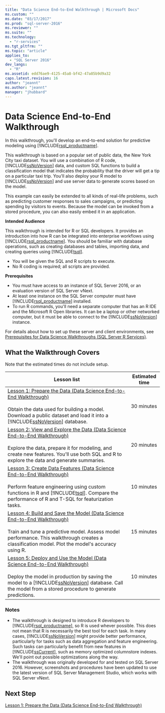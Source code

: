 ```yaml
---
title: "Data Science End-to-End Walkthrough | Microsoft Docs"
ms.custom: ""
ms.date: "03/17/2017"
ms.prod: "sql-server-2016"
ms.reviewer: ""
ms.suite: ""
ms.technology: 
  - "r-services"
ms.tgt_pltfrm: ""
ms.topic: "article"
applies_to: 
  - "SQL Server 2016"
dev_langs: 
  - "R"
ms.assetid: edd76ae9-4125-45a8-bf42-47a85b9d9a32
caps.latest.revision: 16
author: "jeannt"
ms.author: "jeannt"
manager: "jhubbard"
---
```

# Data Science End-to-End Walkthrough
In this walkthrough, you'll develop an end-to-end solution for predictive modeling using [!INCLUDE[rsql_productname](../../includes/rsql-productname-md.md)].  
  
This walkthrough is based on a popular set of public data, the New York City taxi dataset. You will use a combination of R code, [!INCLUDE[ssNoVersion](../../includes/ssnoversion-md.md)] data, and custom SQL functions to build a classification model that indicates the probability that the driver will get a tip on a particular taxi trip. You'll also deploy your R model to [!INCLUDE[ssNoVersion](../../includes/ssnoversion-md.md)] and use server data to generate scores based on the model.  
  
This example can easily be extended to all kinds of real-life problems, such as predicting customer responses to sales campaigns, or predicting spending by visitors to events. Because the model can be invoked from a stored procedure, you can also easily embed it in an application.  
  
**Intended Audience**  
  
This walkthrough is intended for R or SQL developers. It provides an introduction into how R can be integrated into enterprise workflows using [!INCLUDE[rsql_productname](../../includes/rsql-productname-md.md)].  You should be familiar with database operations, such as creating databases and tables, importing data, and creating queries using [!INCLUDE[tsql](../../includes/tsql-md.md)].  

+ You will be given the SQL and R scripts to execute.  
+ No R coding is required; all scripts are provided. 
  
**Prerequisites**  
  
+ You must have access to an instance of SQL Server 2016, or an evaluation version of SQL Server vNext. 
+ At least one instance on the SQL Server computer must have [!INCLUDE[rsql_productname](../../includes/rsql-productname-md.md)] installed. 
+ To run R commands, you'll need a separate computer that has an R IDE and the Microsoft R Open libraries. It can be a laptop or other networked computer, but it must be able to connect to the [!INCLUDE[ssNoVersion](../../includes/ssnoversion-md.md)] instance.  
  
For details about how to set up these server and client environments, see [Prerequisites for Data Science Walkthroughs &#40;SQL Server R Services&#41;](../../advanced-analytics/r-services/prerequisites-for-data-science-walkthroughs-sql-server-r-services.md).  
  
## What the Walkthrough Covers  

Note that the estimated times do not include setup.
  
|Lesson list|Estimated time|  
|-|------------------------------|  
|[Lesson 1: Prepare the Data &#40;Data Science End-to-End Walkthrough&#41;](../../advanced-analytics/r-services/lesson-1-prepare-the-data-data-science-end-to-end-walkthrough.md)<br /><br />Obtain the data used for building a model. Download a public dataset and load it into a [!INCLUDE[ssNoVersion](../../includes/ssnoversion-md.md)] database.|30 minutes|  
|[Lesson 2: View and Explore the Data &#40;Data Science End-to-End Walkthrough&#41;](../../advanced-analytics/r-services/lesson-2-view-and-explore-the-data-data-science-end-to-end-walkthrough.md)<br /><br />Explore the data, prepare it for modeling, and create new features.  You'll use both SQL and R to explore the data and generate summaries.|20 minutes|  
|[Lesson 3: Create Data Features &#40;Data Science End-to-End Walkthrough&#41;](../../advanced-analytics/r-services/lesson-3-create-data-features-data-science-end-to-end-walkthrough.md)<br /><br />Perform feature engineering using custom functions in R and [!INCLUDE[tsql](../../includes/tsql-md.md)]. Compare the performance of R and T-SQL for featurization tasks. |10 minutes|  
|[Lesson 4: Build and Save the Model &#40;Data Science End-to-End Walkthrough&#41;](../../advanced-analytics/r-services/lesson-4-build-and-save-the-model-data-science-end-to-end-walkthrough.md)<br /><br />Train and tune a predictive model. Assess model performance. This walkthrough creates a classification model. Plot the model's accuracy using R.|15 minutes|  
|[Lesson 5: Deploy and Use the Model &#40;Data Science End-to-End Walkthrough&#41;](../../advanced-analytics/r-services/lesson-5-deploy-and-use-the-model-data-science-end-to-end-walkthrough.md)<br /><br />Deploy the model in production by saving the model to a [!INCLUDE[ssNoVersion](../../includes/ssnoversion-md.md)] database. Call the model from a stored procedure to generate predictions.|10 minutes|  
  
### Notes

+ The walkthrough is designed to introduce R developers to [!INCLUDE[rsql_productname](../../includes/rsql-productname-md.md)], so R is used whever possible. This does not mean that R is necessarily the best tool for each task. In many cases, [!INCLUDE[ssNoVersion](../../includes/ssnoversion-md.md)] might provide better performance, particularly for tasks such as data aggregation and feature engineering.  Such tasks can particularly benefit from new features in [!INCLUDE[ssCurrent](../../includes/sscurrent-md.md)], such as memory optimized columnstore indexes. We'll point out possible optimizations along the way. 
+ The walkthrough was originally developed for and tested on SQL Server 2016. However, screenshots and procedures have been updated to use the latest version of SQL Server Management Studio, which works with SQL Server vNext.
  
## Next Step  
[Lesson 1: Prepare the Data &#40;Data Science End-to-End Walkthrough&#41;](../../advanced-analytics/r-services/lesson-1-prepare-the-data-data-science-end-to-end-walkthrough.md)  
  
  
  

